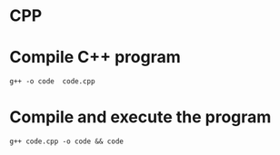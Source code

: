 # CPP

# Compile C++ program
```g++ -o code  code.cpp```


# Compile and execute the program
```g++ code.cpp -o code && code```